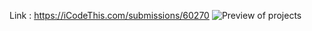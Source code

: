 Link : https://iCodeThis.com/submissions/60270
![Preview of projects](https://github.com/ZendeAditya/icodeThisProjects/assets/91424824/a76c3f02-99d5-4a3b-bc26-9ba294f972e5)
